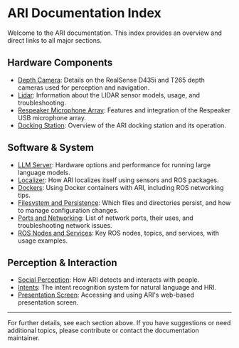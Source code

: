 # ARI Documentation Index

Welcome to the ARI documentation. This index provides an overview and direct links to all major sections.

## Hardware Components
- [Depth Camera](./Depth-Camera.md): Details on the RealSense D435i and T265 depth cameras used for perception and navigation.
- [Lidar](./Lidar.md): Information about the LIDAR sensor models, usage, and troubleshooting.
- [Respeaker Microphone Array](./Respeaker.md): Features and integration of the Respeaker USB microphone array.
- [Docking Station](./Docking-Station.md): Overview of the ARI docking station and its operation.

## Software & System
- [LLM Server](./LLM-Server.md): Hardware options and performance for running large language models.
- [Localizer](./Localizer.md): How ARI localizes itself using sensors and ROS packages.
- [Dockers](./Dockers.md): Using Docker containers with ARI, including ROS networking tips.
- [Filesystem and Persistence](./Filesystem-and-Persistence.md): Which files and directories persist, and how to manage configuration changes.
- [Ports and Networking](./Ports-and-Networking.md): List of network ports, their uses, and troubleshooting network issues.
- [ROS Nodes and Services](./ROS-Nodes-and-Services.md): Key ROS nodes, topics, and services, with usage examples.

## Perception & Interaction
- [Social Perception](./Social-Perception.md): How ARI detects and interacts with people.
- [Intents](./Intents.md): The intent recognition system for natural language and HRI.
- [Presentation Screen](./Get-Presentation-Screen.md): Accessing and using ARI's web-based presentation screen.

---

For further details, see each section above. If you have suggestions or need additional topics, please contribute or contact the documentation maintainer. 